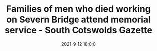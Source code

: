 ---
"title": "Families of men who died working on Severn Bridge attend memorial service - South Cotswolds Gazette"
"date": "2021-9-12 18:0:0"
"feed_name": "GOOGLENEWSINDUSTRIAL"
"feed_website": "https://news.google.com/search?q=industrial%2Bincident&hl=en-US&gl=US&ceid=US:en"
"feed_rss": "https://news.google.com/rss/search?q=industrial%2Bincident&hl=en-US&gl=US&ceid=US:en"
"link": "https://www.gazetteseries.co.uk/news/19577118.memorial-service-men-died-working-severn-bridge/"
"file": "_posts/2021-1-1-84c7e13fd74374634e1416940688419702c57ded.md"
"accident": "0"
"drilling": "0"
---